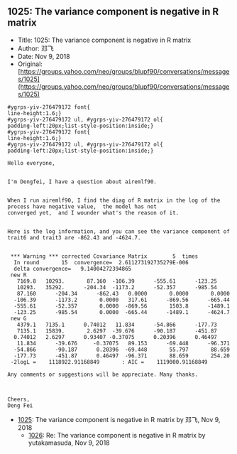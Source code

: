 ## 1025: The variance component is negative in R matrix

- Title: 1025: The variance component is negative in R matrix
- Author: 邓飞
- Date: Nov 9, 2018
- Original: [https://groups.yahoo.com/neo/groups/blupf90/conversations/messages/1025](https://groups.yahoo.com/neo/groups/blupf90/conversations/messages/1025)

```
#ygrps-yiv-276479172 font{
line-height:1.6;}
#ygrps-yiv-276479172 ul, #ygrps-yiv-276479172 ol{
padding-left:20px;list-style-position:inside;}
#ygrps-yiv-276479172 font{
line-height:1.6;}
#ygrps-yiv-276479172 ul, #ygrps-yiv-276479172 ol{
padding-left:20px;list-style-position:inside;}
 
Hello everyone,


I'm Dengfei, I have a question about airemlf90.


When I run airemlf90, I find the diag of R matrix in the log of the process have negative value,  the model has not
converged yet,	and I wounder what's the reason of it.


Here is the log information, and you can see the variance component of trait6 and trait3 are -862.43 and -4624.7.


 *** Warning *** corrected Covariance Matrix		5  times
  In round	     15  convergence=  2.611273192735279E-006
  delta convergence=   9.14004272394865     
 new R
   7169.8	10293.	     87.160	 -106.39      -555.61	   -123.25    
   10293.	35292.	    -204.34	 -1173.2      -52.357	   -985.54    
   87.160      -204.34	    -862.43	  0.0000       0.0000	    0.0000    
  -106.39      -1173.2	     0.0000	  317.61      -869.56	   -665.44    
  -555.61      -52.357	     0.0000	 -869.56       1503.8	   -1489.1    
  -123.25      -985.54	     0.0000	 -665.44      -1489.1	   -4624.7    
 new G
   4379.1	7135.1	    0.74012	  11.834      -54.866	   -177.73    
   7135.1	15839.	     2.6297	 -39.676      -90.187	   -451.87    
  0.74012	2.6297	    0.93407	-0.37075      0.20396	   0.46497    
   11.834      -39.676	   -0.37075	  89.153      -69.448	   -96.371    
  -54.866      -90.187	    0.20396	 -69.448       55.797	    88.659    
  -177.73      -451.87	    0.46497	 -96.371       88.659	    254.20    
 -2logL =    1118922.91168849	    : AIC =    1119000.91168849     
    
Any comments or suggestions will be appreciate. Many thanks.



Cheers,
Deng Fei

```

- [1025](1025.md): The variance component is negative in R matrix by 邓飞, Nov 9, 2018
    - [1026](1026.md): Re: The variance component is negative in R matrix by yutakamasuda, Nov 9, 2018
